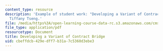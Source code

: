 ```yaml
---
content_type: resource
description: 'Example of student work: "Developing a Variant of Contract Bridge."
  Tiffany Tseng.'
file: /media/https%3A/open-learning-course-data-rc.s3.amazonaws.com/cms-608-game-design-spring-2008/cbeffdcb429edff7b31a7c5360d3ebe3_tseng2.pdf
file_type: application/pdf
resourcetype: Document
title: Developing a Variant of Contract Bridge
uid: cbeffdcb-429e-dff7-b31a-7c5360d3ebe3
---
```

